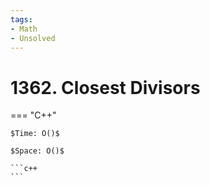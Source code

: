 ```yaml
---
tags:
- Math
- Unsolved
---
```



# 1362. Closest Divisors

=== "C++"

    $Time: O()$

    $Space: O()$

    ```c++
    ```